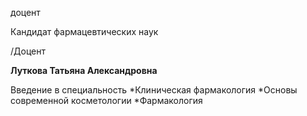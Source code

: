 доцент

Кандидат фармацевтических наук

/Доцент

**Луткова Татьяна Александровна**

Введение в специальность
	*Клиническая фармакология
	*Основы современной косметологии
	*Фармакология